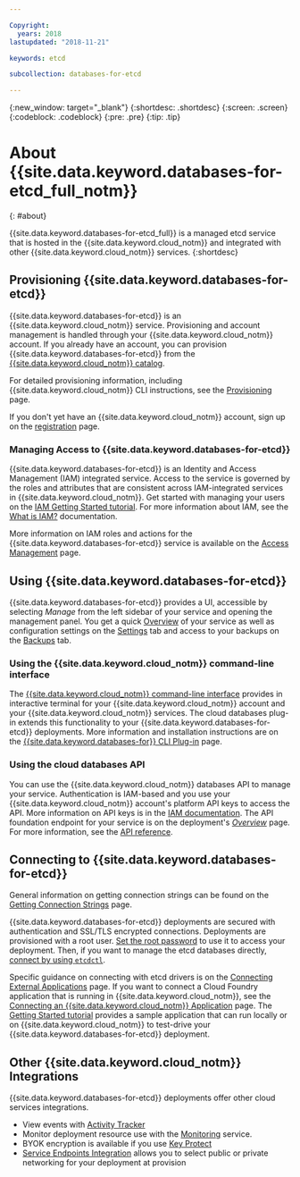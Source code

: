 ```yaml
---

Copyright:
  years: 2018
lastupdated: "2018-11-21"

keywords: etcd

subcollection: databases-for-etcd

---
```


{:new_window: target="_blank"}
{:shortdesc: .shortdesc}
{:screen: .screen}
{:codeblock: .codeblock}
{:pre: .pre}
{:tip: .tip}

# About {{site.data.keyword.databases-for-etcd_full_notm}}
{: #about}

{{site.data.keyword.databases-for-etcd_full}} is a managed etcd service that is hosted in the {{site.data.keyword.cloud_notm}} and integrated with other {{site.data.keyword.cloud_notm}} services. 
{:shortdesc}

## Provisioning {{site.data.keyword.databases-for-etcd}}

{{site.data.keyword.databases-for-etcd}} is an {{site.data.keyword.cloud_notm}} service. Provisioning and account management is handled through your {{site.data.keyword.cloud_notm}} account. If you already have an account, you can provision {{site.data.keyword.databases-for-etcd}} from the [{{site.data.keyword.cloud_notm}} catalog](https://{DomainName}/catalog/services/databases-for-etcd).

For detailed provisioning information, including {{site.data.keyword.cloud_notm}} CLI instructions, see the [Provisioning](/docs/services/databases-for-etcd?topic=cloud-databases-provisioning) page.

If you don't yet have an {{site.data.keyword.cloud_notm}} account, sign up on the [registration](https://{DomainName}/registration/) page.

### Managing Access to {{site.data.keyword.databases-for-etcd}}

{{site.data.keyword.databases-for-etcd}} is an Identity and Access Management (IAM) integrated service. Access to the service is governed by the roles and attributes that are consistent across IAM-integrated services in {{site.data.keyword.cloud_notm}}. Get started with managing your users on the [IAM Getting Started tutorial](/docs/iam?topic=iam-getstarted). For more information about IAM, see the [What is IAM?](/docs/iam?topic=iam-iamoverview) documentation.

More information on IAM roles and actions for the {{site.data.keyword.databases-for-etcd}} service is available on the [Access Management](/docs/services/databases-for-etcd?topic=databases-for-etcd-iam) page.

## Using {{site.data.keyword.databases-for-etcd}}

{{site.data.keyword.databases-for-etcd}} provides a UI, accessible by selecting _Manage_ from the left sidebar of your service and opening the management panel. You get a quick [Overview](/docs/services/databases-for-etcd?topic=databases-for-etcd-dashboard-overview) of your service as well as configuration settings on the [Settings](/docs/services/databases-for-etcd?topic=databases-for-etcd-dashboard-overview#settings) tab and access to your backups on the [Backups](/docs/services/databases-for-etcd?topic=cloud-databases-dashboard-backups) tab.

### Using the {{site.data.keyword.cloud_notm}} command-line interface

The [{{site.data.keyword.cloud_notm}} command-line interface](/docs/cli/reference/ibmcloud?topic=cloud-cli-install-ibmcloud-cli) provides in interactive terminal for your {{site.data.keyword.cloud_notm}} account and your {{site.data.keyword.cloud_notm}} services. The cloud databases plug-in extends this functionality to your {{site.data.keyword.databases-for-etcd}} deployments. More information and installation instructions are on the [{{site.data.keyword.databases-for}} CLI Plug-in](/docs/databases-cli-plugin?topic=cloud-databases-cli-cdb-reference) page.

### Using the cloud databases API

You can use the {{site.data.keyword.cloud_notm}} databases API to manage your service. Authentication is IAM-based and you use your {{site.data.keyword.cloud_notm}} account's platform API keys to access the API. More information on API keys is in the [IAM documentation](/docs/iam/apikeys?topic=iam-manapikey). The API foundation endpoint for your service is on the deployment's [_Overview_](/docs/services/databases-for-etcd?topic=databases-for-etcd-dashboard-overview) page. For more information, see the [API reference](https://{DomainName}/apidocs/cloud-databases-api).

## Connecting to {{site.data.keyword.databases-for-etcd}}

General information on getting connection strings can be found on the [Getting Connection Strings](/docs/services/databases-for-etcd?topic=databases-for-etcd-connection-strings) page.

{{site.data.keyword.databases-for-etcd}} deployments are secured with authentication and SSL/TLS encrypted connections. Deployments are provisioned with a root user. [Set the root password](/docs/services/databases-for-etcd?topic=databases-for-etcd-root-password) to use it to access your deployment. Then, if you want to manage the etcd databases directly, [connect by using `etcdctl`](/docs/services/databases-for-etcd?topic=databases-for-etcd-connecting-etcdctl).

Specific guidance on connecting with etcd drivers is on the [Connecting External Applications](/docs/services/databases-for-etcd?topic=databases-for-etcd-external-app) page. If you want to connect a Cloud Foundry application that is running in {{site.data.keyword.cloud_notm}}, see the [Connecting an {{site.data.keyword.cloud_notm}} Application](/docs/services/databases-for-etcd?topic=databases-for-etcd-ibmcloud-app) page. The [Getting Started tutorial](/docs/services/databases-for-etcd?topic=databases-for-etcd-getting-started) provides a sample application that can run locally or on {{site.data.keyword.cloud_notm}} to test-drive your {{site.data.keyword.databases-for-etcd}} deployment.

## Other {{site.data.keyword.cloud_notm}} Integrations

{{site.data.keyword.databases-for-etcd}} deployments offer other cloud services integrations. 
- View events with [Activity Tracker](/docs/services/databases-for-etcd?topic=databases-for-etcd-activity-tracker)
- Monitor deployment resource use with the [Monitoring](/docs/services/databases-for-etcd?topic=cloud-databases-monitoring) service.
- BYOK encryption is available if you use [Key Protect](/docs/services/databases-for-etcd?topic=cloud-databases-key-protect)
- [Service Endpoints Integration](/docs/services/databases-for-etcd?topic=cloud-databases-service-endpoints) allows you to select public or private networking for your deployment at provision










